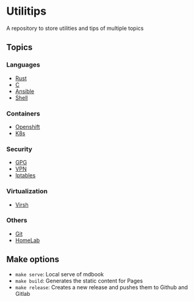 # Utilitips
A repository to store utilities and tips of multiple topics

## Topics

### Languages

- [Rust](topics/Languages/rust.md)
- [C](topics/Languages/c.md)
- [Ansible](topics/Languages/ansible.md)
- [Shell](topics/Languages/shell.md)

### Containers

- [Openshift](topics/Containers/ocp.md)
- [K8s](topics/Containers/k8s.md)

### Security

- [GPG](topics/Security/gpg.md)
- [VPN](topics/Security/vpn.md.gpg)
- [Iptables](topics/Security/iptables.md)

### Virtualization

- [Virsh](topics/Virtualization/virsh.md)

### Others

- [Git](topics/Others/git.md)
- [HomeLab](topics/Others/homelab.md)


## Make options

- `make serve`: Local serve of mdbook
- `make build`: Generates the static content for Pages 
- `make release`: Creates a new release and pushes them to Github and Gitlab
